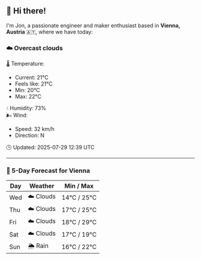 ## 👋 Hi there!

I'm Jon, a passionate engineer and maker enthusiast based in **Vienna, Austria** 🇦🇹, where we have today:

### ☁️ Overcast clouds 

🌡️ Temperature: 
* Current: 21°C
* Feels like: 21°C
* Min: 20°C 
* Max: 22°C  

💧 Humidity: 73%  
🌬️ Wind: 
* Speed: 32 km/h 
* Direction: N  

🕒 Updated: 2025-07-29 12:39 UTC

---

### 📅 5-Day Forecast for Vienna

| Day | Weather | Min / Max |
|-----|---------|------------|
| Wed | ☁️ Clouds | 14°C / 25°C |
| Thu | ☁️ Clouds | 17°C / 25°C |
| Fri | ☁️ Clouds | 18°C / 29°C |
| Sat | ☁️ Clouds | 17°C / 19°C |
| Sun | 🌦️ Rain | 16°C / 22°C |
